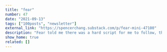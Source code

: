 ```yaml
---
title: "fear"
number: 47
date: "2021-09-13"
tags: ["100posts", "newsletter"]
external_link: "https://spencerchang.substack.com/p/fear-mini-47100"
description: "Fear told me there was a hard script for me to follow, that deviating from the script meant certain failure, a sure way to give up everything I had built thus far."
show_home: true
related: []
---
```

